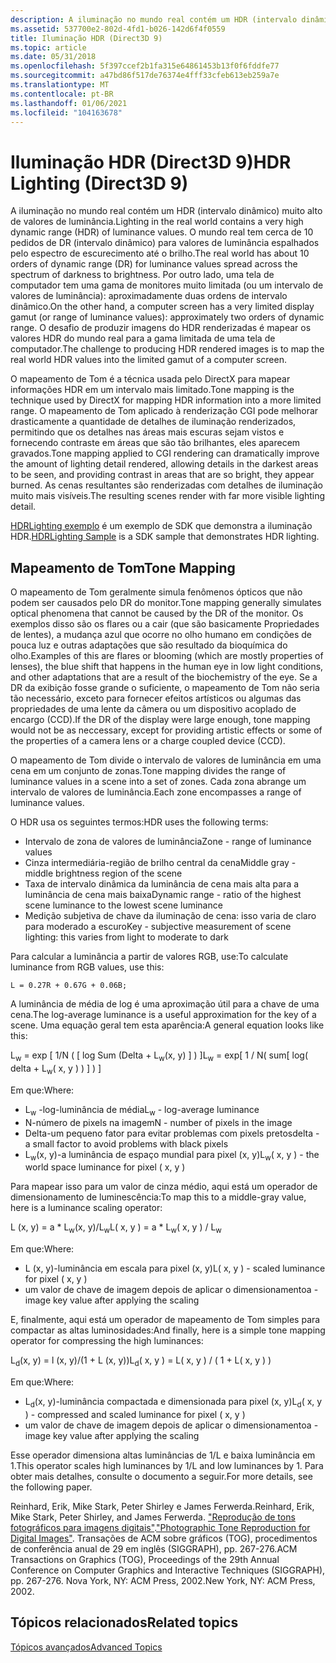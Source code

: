 ```yaml
---
description: A iluminação no mundo real contém um HDR (intervalo dinâmico) muito alto de valores de luminância.
ms.assetid: 537700e2-802d-4fd1-b026-142d6f4f0559
title: Iluminação HDR (Direct3D 9)
ms.topic: article
ms.date: 05/31/2018
ms.openlocfilehash: 5f397ccef2b1fa315e64861453b13f0f6fddfe77
ms.sourcegitcommit: a47bd86f517de76374e4fff33cfeb613eb259a7e
ms.translationtype: MT
ms.contentlocale: pt-BR
ms.lasthandoff: 01/06/2021
ms.locfileid: "104163678"
---
```

# <a name="hdr-lighting-direct3d-9"></a><span data-ttu-id="0f6af-103">Iluminação HDR (Direct3D 9)</span><span class="sxs-lookup"><span data-stu-id="0f6af-103">HDR Lighting (Direct3D 9)</span></span>

<span data-ttu-id="0f6af-104">A iluminação no mundo real contém um HDR (intervalo dinâmico) muito alto de valores de luminância.</span><span class="sxs-lookup"><span data-stu-id="0f6af-104">Lighting in the real world contains a very high dynamic range (HDR) of luminance values.</span></span> <span data-ttu-id="0f6af-105">O mundo real tem cerca de 10 pedidos de DR (intervalo dinâmico) para valores de luminância espalhados pelo espectro de escurecimento até o brilho.</span><span class="sxs-lookup"><span data-stu-id="0f6af-105">The real world has about 10 orders of dynamic range (DR) for luminance values spread across the spectrum of darkness to brightness.</span></span> <span data-ttu-id="0f6af-106">Por outro lado, uma tela de computador tem uma gama de monitores muito limitada (ou um intervalo de valores de luminância): aproximadamente duas ordens de intervalo dinâmico.</span><span class="sxs-lookup"><span data-stu-id="0f6af-106">On the other hand, a computer screen has a very limited display gamut (or range of luminance values): approximately two orders of dynamic range.</span></span> <span data-ttu-id="0f6af-107">O desafio de produzir imagens do HDR renderizadas é mapear os valores HDR do mundo real para a gama limitada de uma tela de computador.</span><span class="sxs-lookup"><span data-stu-id="0f6af-107">The challenge to producing HDR rendered images is to map the real world HDR values into the limited gamut of a computer screen.</span></span>

<span data-ttu-id="0f6af-108">O mapeamento de Tom é a técnica usada pelo DirectX para mapear informações HDR em um intervalo mais limitado.</span><span class="sxs-lookup"><span data-stu-id="0f6af-108">Tone mapping is the technique used by DirectX for mapping HDR information into a more limited range.</span></span> <span data-ttu-id="0f6af-109">O mapeamento de Tom aplicado à renderização CGI pode melhorar drasticamente a quantidade de detalhes de iluminação renderizados, permitindo que os detalhes nas áreas mais escuras sejam vistos e fornecendo contraste em áreas que são tão brilhantes, eles aparecem gravados.</span><span class="sxs-lookup"><span data-stu-id="0f6af-109">Tone mapping applied to CGI rendering can dramatically improve the amount of lighting detail rendered, allowing details in the darkest areas to be seen, and providing contrast in areas that are so bright, they appear burned.</span></span> <span data-ttu-id="0f6af-110">As cenas resultantes são renderizadas com detalhes de iluminação muito mais visíveis.</span><span class="sxs-lookup"><span data-stu-id="0f6af-110">The resulting scenes render with far more visible lighting detail.</span></span>

<span data-ttu-id="0f6af-111">[HDRLighting exemplo](https://msdn.microsoft.com/library/Ee417769(v=VS.85).aspx) é um exemplo de SDK que demonstra a iluminação HDR.</span><span class="sxs-lookup"><span data-stu-id="0f6af-111">[HDRLighting Sample](https://msdn.microsoft.com/library/Ee417769(v=VS.85).aspx) is a SDK sample that demonstrates HDR lighting.</span></span>

## <a name="tone-mapping"></a><span data-ttu-id="0f6af-112">Mapeamento de Tom</span><span class="sxs-lookup"><span data-stu-id="0f6af-112">Tone Mapping</span></span>

<span data-ttu-id="0f6af-113">O mapeamento de Tom geralmente simula fenômenos ópticos que não podem ser causados pelo DR do monitor.</span><span class="sxs-lookup"><span data-stu-id="0f6af-113">Tone mapping generally simulates optical phenomena that cannot be caused by the DR of the monitor.</span></span> <span data-ttu-id="0f6af-114">Os exemplos disso são os flares ou a cair (que são basicamente Propriedades de lentes), a mudança azul que ocorre no olho humano em condições de pouca luz e outras adaptações que são resultado da bioquímica do olho.</span><span class="sxs-lookup"><span data-stu-id="0f6af-114">Examples of this are flares or blooming (which are mostly properties of lenses), the blue shift that happens in the human eye in low light conditions, and other adaptations that are a result of the biochemistry of the eye.</span></span> <span data-ttu-id="0f6af-115">Se a DR da exibição fosse grande o suficiente, o mapeamento de Tom não seria tão necessário, exceto para fornecer efeitos artísticos ou algumas das propriedades de uma lente da câmera ou um dispositivo acoplado de encargo (CCD).</span><span class="sxs-lookup"><span data-stu-id="0f6af-115">If the DR of the display were large enough, tone mapping would not be as neccessary, except for providing artistic effects or some of the properties of a camera lens or a charge coupled device (CCD).</span></span>

<span data-ttu-id="0f6af-116">O mapeamento de Tom divide o intervalo de valores de luminância em uma cena em um conjunto de zonas.</span><span class="sxs-lookup"><span data-stu-id="0f6af-116">Tone mapping divides the range of luminance values in a scene into a set of zones.</span></span> <span data-ttu-id="0f6af-117">Cada zona abrange um intervalo de valores de luminância.</span><span class="sxs-lookup"><span data-stu-id="0f6af-117">Each zone encompasses a range of luminance values.</span></span>

<span data-ttu-id="0f6af-118">O HDR usa os seguintes termos:</span><span class="sxs-lookup"><span data-stu-id="0f6af-118">HDR uses the following terms:</span></span>

-   <span data-ttu-id="0f6af-119">Intervalo de zona de valores de luminância</span><span class="sxs-lookup"><span data-stu-id="0f6af-119">Zone - range of luminance values</span></span>
-   <span data-ttu-id="0f6af-120">Cinza intermediária-região de brilho central da cena</span><span class="sxs-lookup"><span data-stu-id="0f6af-120">Middle gray - middle brightness region of the scene</span></span>
-   <span data-ttu-id="0f6af-121">Taxa de intervalo dinâmica da luminância de cena mais alta para a luminância de cena mais baixa</span><span class="sxs-lookup"><span data-stu-id="0f6af-121">Dynamic range - ratio of the highest scene luminance to the lowest scene luminance</span></span>
-   <span data-ttu-id="0f6af-122">Medição subjetiva de chave da iluminação de cena: isso varia de claro para moderado a escuro</span><span class="sxs-lookup"><span data-stu-id="0f6af-122">Key - subjective measurement of scene lighting: this varies from light to moderate to dark</span></span>

<span data-ttu-id="0f6af-123">Para calcular a luminância a partir de valores RGB, use:</span><span class="sxs-lookup"><span data-stu-id="0f6af-123">To calculate luminance from RGB values, use this:</span></span>


```
L = 0.27R + 0.67G + 0.06B;
```



<span data-ttu-id="0f6af-124">A luminância de média de log é uma aproximação útil para a chave de uma cena.</span><span class="sxs-lookup"><span data-stu-id="0f6af-124">The log-average luminance is a useful approximation for the key of a scene.</span></span> <span data-ttu-id="0f6af-125">Uma equação geral tem esta aparência:</span><span class="sxs-lookup"><span data-stu-id="0f6af-125">A general equation looks like this:</span></span>

<span data-ttu-id="0f6af-126">L<sub>w</sub> = exp \[ 1/N ( \[ log Sum (Delta + L<sub>w</sub>(x, y) \] ) \]</span><span class="sxs-lookup"><span data-stu-id="0f6af-126">L<sub>w</sub> = exp\[ 1 / N( sum\[ log( delta + L<sub>w</sub>( x, y ) ) \] ) \]</span></span>

<span data-ttu-id="0f6af-127">Em que:</span><span class="sxs-lookup"><span data-stu-id="0f6af-127">Where:</span></span>

-   <span data-ttu-id="0f6af-128">L<sub>w</sub> -log-luminância de média</span><span class="sxs-lookup"><span data-stu-id="0f6af-128">L<sub>w</sub> - log-average luminance</span></span>
-   <span data-ttu-id="0f6af-129">N-número de pixels na imagem</span><span class="sxs-lookup"><span data-stu-id="0f6af-129">N - number of pixels in the image</span></span>
-   <span data-ttu-id="0f6af-130">Delta-um pequeno fator para evitar problemas com pixels pretos</span><span class="sxs-lookup"><span data-stu-id="0f6af-130">delta - a small factor to avoid problems with black pixels</span></span>
-   <span data-ttu-id="0f6af-131">L<sub>w</sub>(x, y)-a luminância de espaço mundial para pixel (x, y)</span><span class="sxs-lookup"><span data-stu-id="0f6af-131">L<sub>w</sub>( x, y ) - the world space luminance for pixel ( x, y )</span></span>

<span data-ttu-id="0f6af-132">Para mapear isso para um valor de cinza médio, aqui está um operador de dimensionamento de luminescência:</span><span class="sxs-lookup"><span data-stu-id="0f6af-132">To map this to a middle-gray value, here is a luminance scaling operator:</span></span>

<span data-ttu-id="0f6af-133">L (x, y) = a \* L<sub>w</sub>(x, y)/L<sub>w</sub></span><span class="sxs-lookup"><span data-stu-id="0f6af-133">L( x, y ) = a \* L<sub>w</sub>( x, y ) / L<sub>w</sub></span></span>

<span data-ttu-id="0f6af-134">Em que:</span><span class="sxs-lookup"><span data-stu-id="0f6af-134">Where:</span></span>

-   <span data-ttu-id="0f6af-135">L (x, y)-luminância em escala para pixel (x, y)</span><span class="sxs-lookup"><span data-stu-id="0f6af-135">L( x, y ) - scaled luminance for pixel ( x, y )</span></span>
-   <span data-ttu-id="0f6af-136">um valor de chave de imagem depois de aplicar o dimensionamento</span><span class="sxs-lookup"><span data-stu-id="0f6af-136">a - image key value after applying the scaling</span></span>

<span data-ttu-id="0f6af-137">E, finalmente, aqui está um operador de mapeamento de Tom simples para compactar as altas luminosidades:</span><span class="sxs-lookup"><span data-stu-id="0f6af-137">And finally, here is a simple tone mapping operator for compressing the high luminances:</span></span>

<span data-ttu-id="0f6af-138">L<sub>d</sub>(x, y) = l (x, y)/(1 + L (x, y))</span><span class="sxs-lookup"><span data-stu-id="0f6af-138">L<sub>d</sub>( x, y ) = L( x, y ) / ( 1 + L( x, y ) )</span></span>

<span data-ttu-id="0f6af-139">Em que:</span><span class="sxs-lookup"><span data-stu-id="0f6af-139">Where:</span></span>

-   <span data-ttu-id="0f6af-140">L<sub>d</sub>(x, y)-luminância compactada e dimensionada para pixel (x, y)</span><span class="sxs-lookup"><span data-stu-id="0f6af-140">L<sub>d</sub>( x, y ) - compressed and scaled luminance for pixel ( x, y )</span></span>
-   <span data-ttu-id="0f6af-141">um valor de chave de imagem depois de aplicar o dimensionamento</span><span class="sxs-lookup"><span data-stu-id="0f6af-141">a - image key value after applying the scaling</span></span>

<span data-ttu-id="0f6af-142">Esse operador dimensiona altas luminâncias de 1/L e baixa luminância em 1.</span><span class="sxs-lookup"><span data-stu-id="0f6af-142">This operator scales high luminances by 1/L and low luminances by 1.</span></span> <span data-ttu-id="0f6af-143">Para obter mais detalhes, consulte o documento a seguir.</span><span class="sxs-lookup"><span data-stu-id="0f6af-143">For more details, see the following paper.</span></span>

<span data-ttu-id="0f6af-144">Reinhard, Erik, Mike Stark, Peter Shirley e James Ferwerda.</span><span class="sxs-lookup"><span data-stu-id="0f6af-144">Reinhard, Erik, Mike Stark, Peter Shirley, and James Ferwerda.</span></span> <span data-ttu-id="0f6af-145">["Reprodução de tons fotográficos para imagens digitais"](https://www.cs.utah.edu/~reinhard/cdrom/tonemap.pdf).</span><span class="sxs-lookup"><span data-stu-id="0f6af-145">["Photographic Tone Reproduction for Digital Images"](https://www.cs.utah.edu/~reinhard/cdrom/tonemap.pdf).</span></span> <span data-ttu-id="0f6af-146">Transações de ACM sobre gráficos (TOG), procedimentos de conferência anual de 29 em inglês (SIGGRAPH), pp. 267-276.</span><span class="sxs-lookup"><span data-stu-id="0f6af-146">ACM Transactions on Graphics (TOG), Proceedings of the 29th Annual Conference on Computer Graphics and Interactive Techniques (SIGGRAPH), pp. 267-276.</span></span> <span data-ttu-id="0f6af-147">Nova York, NY: ACM Press, 2002.</span><span class="sxs-lookup"><span data-stu-id="0f6af-147">New York, NY: ACM Press, 2002.</span></span>

## <a name="related-topics"></a><span data-ttu-id="0f6af-148">Tópicos relacionados</span><span class="sxs-lookup"><span data-stu-id="0f6af-148">Related topics</span></span>

<dl> <dt>

[<span data-ttu-id="0f6af-149">Tópicos avançados</span><span class="sxs-lookup"><span data-stu-id="0f6af-149">Advanced Topics</span></span>](advanced-topics.md)
</dt> </dl>

 

 



